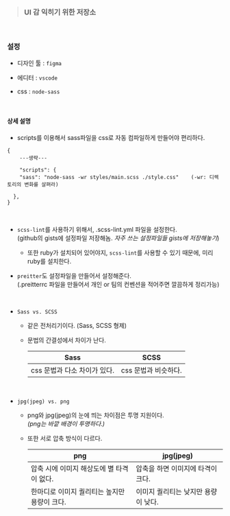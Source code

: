 > ### UI 감 익히기 위한 저장소

<br>

### 설정

- 디자인 툴 : `figma`

- 에디터 : `vscode`

- css : `node-sass`

<br>

#### 상세 설명

- scripts를 이용해서 sass파일을 css로 자동 컴파일하게 만들어야 편리하다.

```
{
    ---생략---

    "scripts": {
    "sass": "node-sass -wr styles/main.scss ./style.css"    (-wr: 디렉토리의 변화를 살펴라)

  },
}
```

<br>

- `scss-lint`를 사용하기 위해서, .scss-lint.yml 파일을 설정한다.  
  (github의 gists에 설정파일 저장해놈. _자주 쓰는 설정파일들 gists에 저장해놓기_)

  - 또한 ruby가 설치되어 있어야지, `scss-lint`를 사용할 수 있기 때문에, 미리 ruby를 설치한다.

- `preitter`도 설정파일을 만들어서 설정해준다.  
  (.preitterrc 파일을 만들어서 개인 or 팀의 컨벤션을 적어주면 깔끔하게 정리가능)

<br>

- `Sass vs. SCSS`

  - 같은 전처리기이다. (Sass, SCSS 형제)
  - 문법의 간결성에서 차이가 난다.

    | Sass                         | SCSS                 |
    | ---------------------------- | -------------------- |
    | css 문법과 다소 차이가 있다. | css 문법과 비슷하다. |

<br>

- `jpg(jpeg) vs. png`

  - png와 jpg(jpeg)의 눈에 띄는 차이점은 투명 지원이다.  
    _(png는 바깥 배경이 투명하다.)_

  - 또한 서로 압축 방식이 다르다.

    | png                                          | jpg(jpeg)                           |
    | -------------------------------------------- | ----------------------------------- |
    | 압축 시에 이미지 해상도에 별 타격이 없다.    | 압축을 하면 이미지에 타격이 크다.   |
    | 한마디로 이미지 퀄리티는 높지만 용량이 크다. | 이미지 퀄리티는 낮지만 용량이 낮다. |
